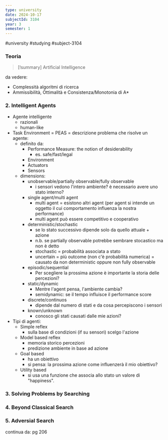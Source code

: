 ```yaml
---
type: university
date: 2024-10-17
subjectId: 3104
year: 3
semester: 1
---
```

#university #studying #subject-3104
### Teoria
> [!summary] Artificial Intelligence

da vedere:
- Complessità algoritmi di ricerca
- Ammissibilità, Ottimalità e Consistenza/Monotonia di A*

### 2. Intelligent Agents
- Agente intelligente
	- razionali
	- human-like
- Task Environment = PEAS = descrizione problema che risolve un agente:
	- definito da:
		- Performance Measure: the notion of desiderability
			- es. safe/fast/legal
		- Environment
		- Actuators
		- Sensors
	- dimensions:
		- unobservable/partially observable/fully observable
			- i sensori vedono l'intero ambiente? è necessario avere uno stato interno?
		- single agent/multi agent
			- multi agent = esistono altri agent (per agent si intende un oggetto il cui comportamento influenza la nostra performance)
			- multi agent può essere competitivo e cooperativo
		- deterministic/stochastic
			- se lo stato successivo dipende solo da quello attuale + azione
			- n.b. se partially observable potrebbe sembrare stocastico ma non è detto
			- stochastic = probabilità associata a stato
			- uncertain = più outcome (non c'è probabilità numerica) = causato da non deterministic oppure non fully observable
		- episodic/sequential
			- Per scegliere la prossima azione è importante la storia delle percezioni?
		- static/dynamic
			- Mentre l'agent pensa, l'ambiente cambia?
			- semidynamic: se il tempo influisce il performance score
		- discrete/continuos
			- dipende dal numero di stati e da cosa percepiscono i sensori
		- known/unknown
			- conosco gli stati causati dalle mie azioni?
- Tipi di agenti:
	- Simple reflex
		- sulla base di condizioni (if su sensori) scelgo l'azione
	- Model based reflex
		- memoria storico percezioni
		- predizione ambiente in base ad azione
	- Goal based
		- ha un obiettivo
		- si pensa: la prossima azione come influenzerà il mio obiettivo?
	- Utility based
		- si usa una funzione che associa allo stato un valore di "happiness". 
### 3. Solving Problems by Searching

### 4. Beyond Classical Search

### 5. Adversial Search



continua da: pg 206